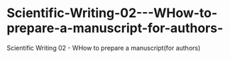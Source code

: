 # Scientific-Writing-02---WHow-to-prepare-a-manuscript-for-authors-
Scientific Writing 02 - WHow to prepare a manuscript(for authors)
